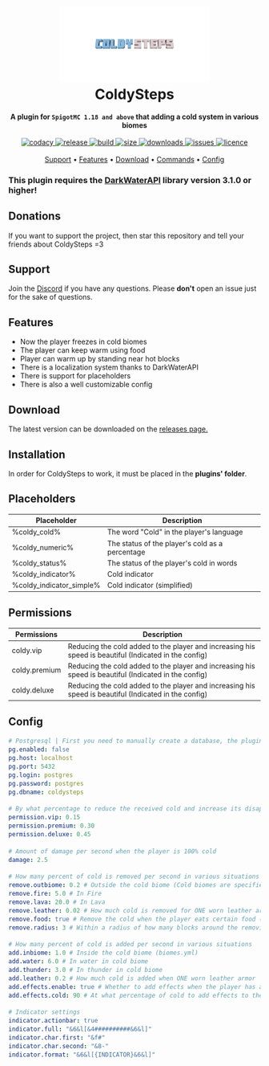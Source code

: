 <h1 align="center">
  <img width=300 height=150 src="https://raw.githubusercontent.com/NubilumDev/ColdySteps/master/.github/coldysteps.png"  alt=""/>
  <br>ColdySteps<br>
</h1>

<p align="center">
  <b>A plugin for <code>SpigotMC 1.18 and above</code> that adding a cold system in various biomes</b><br><br>

  <a href="https://app.codacy.com/gh/NubilumDev/ColdySteps/dashboard">
    <img src="https://app.codacy.com/project/badge/Grade/04669f7c982b4ec8ba4783493dfb1ca9" alt="codacy"/>
  </a>

  <a href="https://github.com/NubilumDev/ColdySteps/releases">
    <img src="https://img.shields.io/github/v/release/kiinse/ColdySteps?include_prereleases&style=flat-square" alt="release">
  </a>
  <a href="https://github.com/NubilumDev/ColdySteps/actions/workflows/gradle-package.yml">
    <img src="https://img.shields.io/github/workflow/status/kiinse/ColdySteps/Create%20packages%20with%20Gradle?style=flat-square" alt="build"> 
  </a>
  <a href="https://github.com/NubilumDev/ColdySteps">
    <img src="https://img.shields.io/github/repo-size/kiinse/ColdySteps?style=flat-square" alt="size"> 
  </a>
  <a href="https://github.com/NubilumDev/ColdySteps/releases">
    <img src="https://img.shields.io/github/downloads/kiinse/ColdySteps/total?style=flat-square" alt="downloads"> 
  </a>
  <a href="https://github.com/NubilumDev/ColdySteps/issues">
    <img src="https://img.shields.io/github/issues/kiinse/ColdySteps?style=flat-square" alt="issues"> 
  </a>
  <a href="https://github.com/NubilumDev/ColdySteps/blob/master/LICENSE">
    <img src="https://img.shields.io/github/license/kiinse/ColdySteps?style=flat-square" alt="licence"> 
  </a><br><br>
  <a href="#support">Support</a> •
  <a href="#features">Features</a> •
  <a href="#download">Download</a> •
  <a href="#commands">Commands</a> •
  <a href="#config">Config</a>
</p>

### This plugin requires the [DarkWaterAPI](https://github.com/kiinse/DarkWaterAPI/releases) library version 3.1.0 or higher!

## Donations

If you want to support the project, then
star this repository and tell your friends about ColdySteps =3

## Support

Join the [Discord](https://discord.gg/ec7y5NY82b) if you have any questions.
Please **don't** open an issue just for the sake of questions.

## Features

- Now the player freezes in cold biomes
- The player can keep warm using food
- Player can warm up by standing near hot blocks
- There is a localization system thanks to DarkWaterAPI
- There is support for placeholders
- There is also a well customizable config

## Download

The latest version can be downloaded on the <a href="https://github.com/NubilumDev/ColdySteps/releases">releases
page.</a><br>

## Installation

In order for ColdySteps to work, it must be placed in the **plugins' folder**.

## Placeholders

| Placeholder               | Description                                     |
|---------------------------|-------------------------------------------------|
| %coldy_cold%              | The word "Cold" in the player's language        |
| %coldy_numeric%           | The status of the player's cold as a percentage |
| %coldy_status%            | The status of the player's cold in words        |
| %coldy_indicator%         | Cold indicator                                  |
| %coldy_indicator_simple%  | Cold indicator (simplified)                     |

## Permissions

| Permissions   | Description                                                                                            |
|---------------|--------------------------------------------------------------------------------------------------------|
| coldy.vip     | Reducing the cold added to the player and increasing his speed is beautiful (Indicated in the config)  |
| coldy.premium | Reducing the cold added to the player and increasing his speed is beautiful (Indicated in the config)  |
| coldy.deluxe  | Reducing the cold added to the player and increasing his speed is beautiful (Indicated in the config)  |

## Config

```yaml
# Postgresql | First you need to manually create a database, the plugin will create the tables itself.
pg.enabled: false
pg.host: localhost
pg.port: 5432
pg.login: postgres
pg.password: postgres
pg.dbname: coldysteps

# By what percentage to reduce the received cold and increase its disappearance for certain rights
permission.vip: 0.15
permission.premium: 0.30
permission.deluxe: 0.45

# Amount of damage per second when the player is 100% cold
damage: 2.5

# How many percent of cold is removed per second in various situations
remove.outbiome: 0.2 # Outside the cold biome (Cold biomes are specified in the biomes.yml file)
remove.fire: 5.0 # In Fire
remove.lava: 20.0 # In Lava
remove.leather: 0.02 # How much cold is removed for ONE worn leather armor
remove.food: true # Remove the cold when the player eats certain food (Specified in the food.yml file)
remove.radius: 3 # Within a radius of how many blocks around the removing block (in the blocks.yml file) the cold is removed

# How many percent of cold is added per second in various situations
add.inbiome: 1.0 # Inside the cold biome (biomes.yml)
add.water: 6.0 # In water in cold biome
add.thunder: 3.0 # In thunder in cold biome
add.leather: 0.2 # How much cold is added when ONE worn leather armor
add.effects.enable: true # Whether to add effects when the player has a certain percentage of cold (They are specified in the effects.yml file)
add.effects.cold: 90 # At what percentage of cold to add effects to the player

# Indicator settings
indicator.actionbar: true
indicator.full: "&6&l[&4##########&6&l]"
indicator.char.first: "&f#"
indicator.char.second: "&8-"
indicator.format: "&6&l[{INDICATOR}&6&l]"
```
